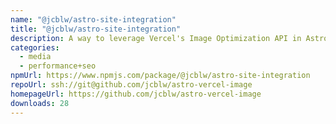 ```yaml
---
name: "@jcblw/astro-site-integration"
title: "@jcblw/astro-site-integration"
description: A way to leverage Vercel's Image Optimization API in Astro
categories:
  - media
  - performance+seo
npmUrl: https://www.npmjs.com/package/@jcblw/astro-site-integration
repoUrl: ssh://git@github.com/jcblw/astro-vercel-image
homepageUrl: https://github.com/jcblw/astro-vercel-image
downloads: 28
---
```

